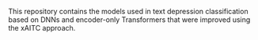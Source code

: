 This repository contains the models used in text depression classification based on DNNs and encoder-only Transformers that were improved using the xAITC approach.

